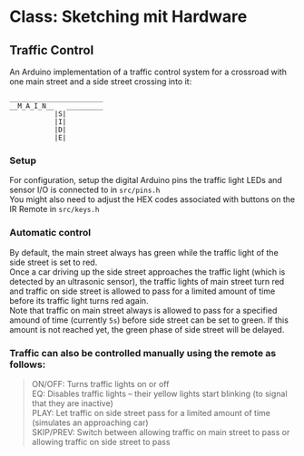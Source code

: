 # Class: Sketching mit Hardware

## Traffic Control

An Arduino implementation of a traffic control system for a crossroad with one main street and a side street crossing into it: 
```
_______________________
__M_A_I_N__   _________
           |S|
           |I|
           |D|
           |E|
```

### Setup  
For configuration, setup the digital Arduino pins the traffic light LEDs and sensor I/O is connected to in `src/pins.h`  
You might also need to adjust the HEX codes associated with buttons on the IR Remote in `src/keys.h`

### Automatic control
By default, the main street always has green while the traffic light of the side street is set to red.  
Once a car driving up the side street approaches the traffic light (which is detected by an ultrasonic sensor), the traffic lights of main street turn red and traffic on side street is allowed to pass for a limited amount of time before its traffic light turns red again.  
Note that traffic on main street always is allowed to pass for a specified amound of time (currently `5s`) before side street can be set to green. If this amount is not reached yet, the green phase of side street will be delayed.

### Traffic can also be controlled manually using the remote as follows:  
> ON/OFF: Turns traffic lights on or off  
> EQ: Disables traffic lights – their yellow lights start blinking (to signal that they are inactive)  
> PLAY: Let traffic on side street pass for a limited amount of time (simulates an approaching car)  
> SKIP/PREV: Switch between allowing traffic on main street to pass or allowing traffic on side street to pass  
